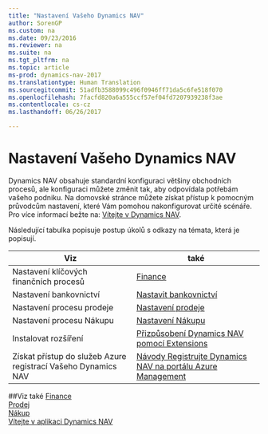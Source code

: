 ```yaml
---
title: "Nastavení Vašeho Dynamics NAV"
author: SorenGP
ms.custom: na
ms.date: 09/23/2016
ms.reviewer: na
ms.suite: na
ms.tgt_pltfrm: na
ms.topic: article
ms-prod: dynamics-nav-2017
ms.translationtype: Human Translation
ms.sourcegitcommit: 51adfb3588099c496f0946ff71da5c6fe518f070
ms.openlocfilehash: 7facfd820a6a555ccf57ef04fd7207939238f3ae
ms.contentlocale: cs-cz
ms.lasthandoff: 06/26/2017

---
```


# <a name="set-up-your-dynamics-nav"></a>Nastavení Vašeho Dynamics NAV
Dynamics NAV obsahuje standardní konfiguraci většiny obchodních procesů, ale konfiguraci můžete změnit tak, aby odpovídala potřebám vašeho podniku.
Na domovské stránce můžete získat přístup k pomocným průvodcům nastavení, které Vám pomohou nakonfigurovat určité scénáře. Pro více informací bežte na: [Vítejte v Dynamics NAV](across-get-started.md).  

Následující tabulka popisuje postup úkolů s odkazy na témata, která je popisují.

| Viz                                                                  | také                      |
|---------------------------------------------------------------------|--------------------------|
|Nastavení klíčových finančních procesů|[Finance](finance-setup-setup-finance-setup.md)|
|Nastavení bankovnictví|[Nastavit bankovnictví](bank-setup-banking.md)|
|Nastavení procesu prodeje|[Nastavení prodeje](sales-setup-sales.md)|
|Nastavení procesu Nákupu|[Nastavení Nákupu](purchasing-setup-purchasing.md)|
|Instalovat rozšíření|[Přizpůsobení Dynamics NAV pomocí Extensions](ui-extensions.md)|
|Získat přístup do služeb Azure registrací Vašeho Dynamics NAV|[Návody Registrujte Dynamics NAV na portálu Azure Management](ui-how-register-dynamics-nav-azure.md)|

##<a name="see-also"></a>Viz také
[Finance](finance-setup.md)  
[Prodej](sales-manage-sales.md)  
[Nákup](purchasing-manage-purchasing.md)  
[Vítejte v aplikaci Dynamics NAV](across-get-started.md)  

